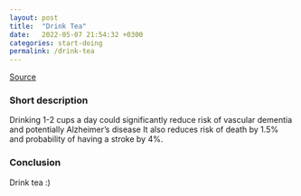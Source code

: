 ```yaml
---
layout: post
title:  "Drink Tea"
date:   2022-05-07 21:54:32 +0300
categories: start-doing
permalink: /drink-tea
---
```



[Source](https://neurosciencenews.com/tes-cognition-20482/)

### Short description
Drinking 1-2 cups a day could significantly reduce risk of vascular dementia and potentially Alzheimer’s disease
It also reduces risk of death by 1.5%  and probability of having a stroke by 4%.


### Conclusion
Drink tea :)
